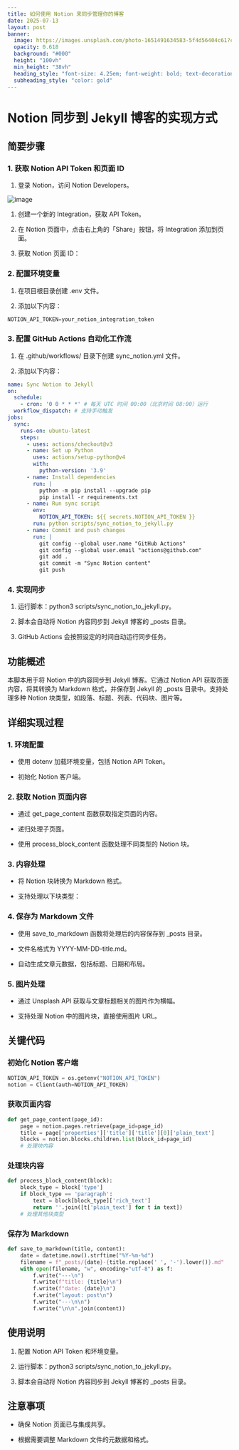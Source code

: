```yaml
---
title: 如何使用 Notion 来同步管理你的博客
date: 2025-07-13
layout: post
banner:
  image: https://images.unsplash.com/photo-1651491634583-5f4d56404c61?crop=entropy&cs=tinysrgb&fit=max&fm=jpg&ixid=M3w2OTIwMzJ8MHwxfHJhbmRvbXx8fHx8fHx8fDE3NTI0MTYzNTd8&ixlib=rb-4.1.0&q=80&w=1080
  opacity: 0.618
  background: "#000"
  height: "100vh"
  min_height: "38vh"
  heading_style: "font-size: 4.25em; font-weight: bold; text-decoration: underline"
  subheading_style: "color: gold"
---
```


# Notion 同步到 Jekyll 博客的实现方式

## 简要步骤

### 1. 获取 Notion API Token 和页面 ID

1. 登录 Notion，访问 Notion Developers。

![image](https://prod-files-secure.s3.us-west-2.amazonaws.com/a7a0cc5a-89b9-4cda-8686-1fba0ca52f40/d19c1afe-dea5-4312-9333-786b0ba83054/image.png?X-Amz-Algorithm=AWS4-HMAC-SHA256&X-Amz-Content-Sha256=UNSIGNED-PAYLOAD&X-Amz-Credential=ASIAZI2LB4663CTFTZLI%2F20250713%2Fus-west-2%2Fs3%2Faws4_request&X-Amz-Date=20250713T141917Z&X-Amz-Expires=3600&X-Amz-Security-Token=IQoJb3JpZ2luX2VjEP3%2F%2F%2F%2F%2F%2F%2F%2F%2F%2FwEaCXVzLXdlc3QtMiJIMEYCIQCjAf1ZZT6WUaZp38k6QU%2FK%2FQbce2uQ36CnBtMEMeRCgwIhALGrVjUBR7vLUbBQx60tFqSNmEYnwSkYKQ16rRYnMX%2BfKv8DCBYQABoMNjM3NDIzMTgzODA1IgxU%2B5mUk%2FVeNCOayGIq3AN%2F%2BKbiSPed7P3e06ZScr%2BRvEPo71%2FkeK%2B5wZQAbh32sMyYUT0y%2BDQDycnH1a1wC9IQFA22qbZCAeyMZ6RMZf%2BeQPQde3GUSrmO5KA9HGGx3HIE%2BdOcZOp0YZUwQrkBRbZORBIh%2BqL%2BmO%2FRmH8hkcm%2Bd79kfAyt2cUoMSCwTeJDjBUhJQmDiCh7r4ojw6COWNZY6ZucJSk8SAvL5TzADsCq%2BtcFNeQNQU6eDFHSg%2Bt2XD9HABw2Psm9DJMsiBAAQFQPCEGJ7JwQ1YBPuqHef%2Bns%2FWCvjX%2Fyj1UiufewgtnlvmwOSVpDHMGyaaqoy5Acu3QVG5MhNE0hINsN%2FA2RDU%2Fqc6XWLsDXC%2FNOOaE5mRCXI7IB3cXkoJnIm67RZLxue5NsgmTxO8wjhyjjHVpKZI5EvnTX1nfgipx3kPLA45IpblNODxeCoouMEQlOzbdU7pSR96dlwQIWfwAYIaTRrDoWC9PvcaPzIxkFrlPYnomXeF7Nkat%2BhADOKf1xSNUpF5fHMSsrjCXOjwOcTsHxzGn1AgclIZ160vH9FcB5ZJJ%2FNwqj3o7IJbSX3OsuWEI5R9rLzFJPQ05wlYgBN0NJ48075wudCh1R0%2F%2BzJ9KvL%2BIzQjMXvUV%2Fc%2Bb%2BOUXt7zDMys7DBjqkAcyweQRGdE4CgqQXZgGGbUWmvNzekz%2Fn53p2nkotg97ukf8PkPEqetJv6H4TzBdZdQGO9M9F7pBclSh8SQ%2Bc0sb0n0rCuNIIIMJI11odtslK%2B4k16US57ZVfXTSHjMnJx6nBBhuh1Mi2RRtBFxQjnzbeXB6eZ%2F9yzhH98HNKHUiAKmuYZWP3rcJGS%2BqUmi29e3HTye91BH9a%2FaPLSYhhdv1gFL9x&X-Amz-Signature=793f560bce02d8be9f59f57174b965e7373a145ae3706f6552f51aaa065875a9&X-Amz-SignedHeaders=host&x-amz-checksum-mode=ENABLED&x-id=GetObject)

1. 创建一个新的 Integration，获取 API Token。

1. 在 Notion 页面中，点击右上角的「Share」按钮，将 Integration 添加到页面。

1. 获取 Notion 页面 ID：


### 2. 配置环境变量

1. 在项目根目录创建 .env 文件。

1. 添加以下内容：

```javascript
NOTION_API_TOKEN=your_notion_integration_token
```

### 3. 配置 GitHub Actions 自动化工作流

1. 在 .github/workflows/ 目录下创建 sync_notion.yml 文件。

1. 添加以下内容：

```yaml
name: Sync Notion to Jekyll
on:
  schedule:
    - cron: '0 0 * * *' # 每天 UTC 时间 00:00（北京时间 08:00）运行
  workflow_dispatch: # 支持手动触发
jobs:
  sync:
    runs-on: ubuntu-latest
    steps:
      - uses: actions/checkout@v3
      - name: Set up Python
        uses: actions/setup-python@v4
        with:
          python-version: '3.9'
      - name: Install dependencies
        run: |
          python -m pip install --upgrade pip
          pip install -r requirements.txt
      - name: Run sync script
        env:
          NOTION_API_TOKEN: ${{ secrets.NOTION_API_TOKEN }}
        run: python scripts/sync_notion_to_jekyll.py
      - name: Commit and push changes
        run: |
          git config --global user.name "GitHub Actions"
          git config --global user.email "actions@github.com"
          git add .
          git commit -m "Sync Notion content"
          git push
```

### 4. 实现同步

1. 运行脚本：python3 scripts/sync_notion_to_jekyll.py。

1. 脚本会自动将 Notion 内容同步到 Jekyll 博客的 _posts 目录。

1. GitHub Actions 会按照设定的时间自动运行同步任务。

## 功能概述

本脚本用于将 Notion 中的内容同步到 Jekyll 博客。它通过 Notion API 获取页面内容，将其转换为 Markdown 格式，并保存到 Jekyll 的 _posts 目录中。支持处理多种 Notion 块类型，如段落、标题、列表、代码块、图片等。

## 详细实现过程

### 1. 环境配置

- 使用 dotenv 加载环境变量，包括 Notion API Token。

- 初始化 Notion 客户端。

### 2. 获取 Notion 页面内容

- 通过 get_page_content 函数获取指定页面的内容。

- 递归处理子页面。

- 使用 process_block_content 函数处理不同类型的 Notion 块。

### 3. 内容处理

- 将 Notion 块转换为 Markdown 格式。

- 支持处理以下块类型：


### 4. 保存为 Markdown 文件

- 使用 save_to_markdown 函数将处理后的内容保存到 _posts 目录。

- 文件名格式为 YYYY-MM-DD-title.md。

- 自动生成文章元数据，包括标题、日期和布局。

### 5. 图片处理

- 通过 Unsplash API 获取与文章标题相关的图片作为横幅。

- 支持处理 Notion 中的图片块，直接使用图片 URL。

## 关键代码

### 初始化 Notion 客户端

```python
NOTION_API_TOKEN = os.getenv("NOTION_API_TOKEN")
notion = Client(auth=NOTION_API_TOKEN)
```

### 获取页面内容

```python
def get_page_content(page_id):
    page = notion.pages.retrieve(page_id=page_id)
    title = page['properties']['title']['title'][0]['plain_text']
    blocks = notion.blocks.children.list(block_id=page_id)
    # 处理块内容
```

### 处理块内容

```python
def process_block_content(block):
    block_type = block['type']
    if block_type == 'paragraph':
        text = block[block_type]['rich_text']
        return ''.join([t['plain_text'] for t in text])
    # 处理其他块类型
```

### 保存为 Markdown

```python
def save_to_markdown(title, content):
    date = datetime.now().strftime("%Y-%m-%d")
    filename = f"_posts/{date}-{title.replace(' ', '-').lower()}.md"
    with open(filename, "w", encoding="utf-8") as f:
        f.write("---\n")
        f.write(f"title: {title}\n")
        f.write(f"date: {date}\n")
        f.write("layout: post\n")
        f.write("---\n\n")
        f.write("\n\n".join(content))
```

## 使用说明

1. 配置 Notion API Token 和环境变量。

1. 运行脚本：python3 scripts/sync_notion_to_jekyll.py。

1. 脚本会自动将 Notion 内容同步到 Jekyll 博客的 _posts 目录。

## 注意事项

- 确保 Notion 页面已与集成共享。

- 根据需要调整 Markdown 文件的元数据和格式。